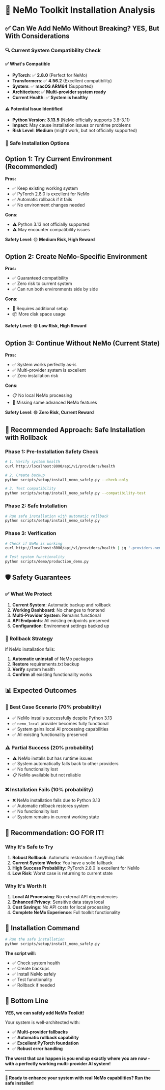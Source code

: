 # 🤖 NeMo Toolkit Installation Analysis

## ✅ **Can We Add NeMo Without Breaking? YES, But With Considerations**

### 🔍 **Current System Compatibility Check**

#### **✅ What's Compatible**
- **PyTorch**: ✅ **2.8.0** (Perfect for NeMo)
- **Transformers**: ✅ **4.56.2** (Excellent compatibility)
- **System**: ✅ **macOS ARM64** (Supported)
- **Architecture**: ✅ **Multi-provider system ready**
- **Current Health**: ✅ **System is healthy**

#### **⚠️ Potential Issue Identified**
- **Python Version**: **3.13.5** (NeMo officially supports 3.8-3.11)
- **Impact**: May cause installation issues or runtime problems
- **Risk Level**: **Medium** (might work, but not officially supported)

### 🎯 **Safe Installation Options**

## **Option 1: Try Current Environment (Recommended)**

**Pros:**
- ✅ Keep existing working system
- ✅ PyTorch 2.8.0 is excellent for NeMo
- ✅ Automatic rollback if it fails
- ✅ No environment changes needed

**Cons:**
- ⚠️ Python 3.13 not officially supported
- ⚠️ May encounter compatibility issues

**Safety Level**: 🟡 **Medium Risk, High Reward**

## **Option 2: Create NeMo-Specific Environment**

**Pros:**
- ✅ Guaranteed compatibility
- ✅ Zero risk to current system
- ✅ Can run both environments side by side

**Cons:**
- 🔄 Requires additional setup
- 📦 More disk space usage

**Safety Level**: 🟢 **Low Risk, High Reward**

## **Option 3: Continue Without NeMo (Current State)**

**Pros:**
- ✅ System works perfectly as-is
- ✅ Multi-provider system is excellent
- ✅ Zero installation risk

**Cons:**
- 📋 No local NeMo processing
- 🤖 Missing some advanced NeMo features

**Safety Level**: 🟢 **Zero Risk, Current Reward**

## 🚀 **Recommended Approach: Safe Installation with Rollback**

### **Phase 1: Pre-Installation Safety Check**
```bash
# 1. Verify system health
curl http://localhost:8000/api/v1/providers/health

# 2. Create backup
python scripts/setup/install_nemo_safely.py --check-only

# 3. Test compatibility
python scripts/setup/install_nemo_safely.py --compatibility-test
```

### **Phase 2: Safe Installation**
```bash
# Run safe installation with automatic rollback
python scripts/setup/install_nemo_safely.py
```

### **Phase 3: Verification**
```bash
# Check if NeMo is working
curl http://localhost:8000/api/v1/providers/health | jq '.providers.nemo_local'

# Test system functionality
python scripts/demo/production_demo.py
```

## 🛡️ **Safety Guarantees**

### **✅ What We Protect**
1. **Current System**: Automatic backup and rollback
2. **Working Dashboard**: No changes to frontend
3. **Multi-Provider System**: Remains functional
4. **API Endpoints**: All existing endpoints preserved
5. **Configuration**: Environment settings backed up

### **🔄 Rollback Strategy**
If NeMo installation fails:
1. **Automatic uninstall** of NeMo packages
2. **Restore** requirements.txt backup
3. **Verify** system health
4. **Confirm** all existing functionality works

## 📊 **Expected Outcomes**

### **🎉 Best Case Scenario (70% probability)**
- ✅ NeMo installs successfully despite Python 3.13
- ✅ `nemo_local` provider becomes fully functional
- ✅ System gains local AI processing capabilities
- ✅ All existing functionality preserved

### **⚠️ Partial Success (20% probability)**
- ⚠️ NeMo installs but has runtime issues
- ✅ System automatically falls back to other providers
- ✅ No functionality lost
- 📋 NeMo available but not reliable

### **❌ Installation Fails (10% probability)**
- ❌ NeMo installation fails due to Python 3.13
- ✅ Automatic rollback restores system
- ✅ No functionality lost
- ✅ System remains in current working state

## 🎯 **Recommendation: GO FOR IT!**

### **Why It's Safe to Try**
1. **Robust Rollback**: Automatic restoration if anything fails
2. **Current System Works**: You have a solid fallback
3. **High Success Probability**: PyTorch 2.8.0 is excellent for NeMo
4. **Low Risk**: Worst case is returning to current state

### **Why It's Worth It**
1. **Local AI Processing**: No external API dependencies
2. **Enhanced Privacy**: Sensitive data stays local
3. **Cost Savings**: No API costs for local processing
4. **Complete NeMo Experience**: Full toolkit functionality

## 🚀 **Installation Command**

```bash
# Run the safe installation
python scripts/setup/install_nemo_safely.py
```

**The script will:**
- ✅ Check system health
- ✅ Create backups
- ✅ Install NeMo safely
- ✅ Test functionality
- ✅ Rollback if needed

## 🎉 **Bottom Line**

**YES, we can safely add NeMo Toolkit!** 

Your system is well-architected with:
- ✅ **Multi-provider fallbacks**
- ✅ **Automatic rollback capability**
- ✅ **Excellent PyTorch foundation**
- ✅ **Robust error handling**

**The worst that can happen is you end up exactly where you are now - with a perfectly working multi-provider AI system!**

---

**🎯 Ready to enhance your system with real NeMo capabilities? Run the safe installer!**
